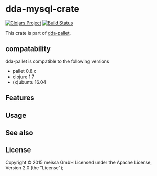 # dda-mysql-crate

[![Clojars Project](https://img.shields.io/clojars/v/dda/dda-mariadb-crate.svg)](https://clojars.org/dda/dda-mariadb-crate)
[![Build Status](https://travis-ci.org/DomainDrivenArchitecture/dda-mariadb-crate.svg?branch=master)](https://travis-ci.org/DomainDrivenArchitecture/dda-mariadb-crate)

This crate is part of [dda-pallet](https://domaindrivenarchitecture.org/pages/dda-pallet/).

## compatability
dda-pallet is compatible to the following versions
 * pallet 0.8.x
 * clojure 1.7
 * (x)ubuntu 16.04

## Features


## Usage


## See also


## License
Copyright © 2015 meissa GmbH
Licensed under the Apache License, Version 2.0 (the "License");
